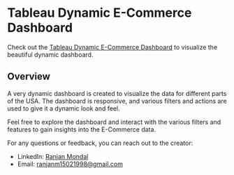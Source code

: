# Tableau Dynamic E-Commerce Dashboard

Check out the [Tableau Dynamic E-Commerce Dashboard](https://public.tableau.com/app/profile/ranjan.mondal2944/viz/EcommerceDashboard_17076406657510/Dashboard1?publish=yes) to visualize the beautiful dynamic dashboard.

## Overview
A very dynamic dashboard is created to visualize the data for different parts of the USA. The dashboard is responsive, and various filters and actions are used to give it a dynamic look and feel.

Feel free to explore the dashboard and interact with the various filters and features to gain insights into the E-Commerce data.

For any questions or feedback, you can reach out to the creator:
- LinkedIn: [Ranjan Mondal](https://www.linkedin.com/in/ranjan-mondal)
- Email: ranjanm15021998@gmail.com
